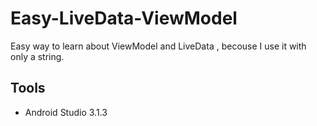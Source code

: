 # Easy-LiveData-ViewModel

Easy way to learn about ViewModel and LiveData
, becouse I use it with only a string.


## Tools
- Android Studio 3.1.3
